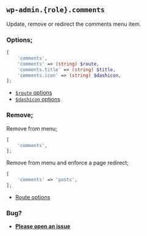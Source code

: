 ## `wp-admin.{role}.comments`

Update, remove or redirect the comments menu item.

### Options;

```php
[
    'comments',
    'comments' => (string) $route,
    'comments.title' => (string) $title,
    'comments.icon' => (string) $dashicon,
];
```

* [`$route` options](../route-options.md)
* [`$dashicon` options](https://developer.wordpress.org/resource/dashicons/#editor-customchar)

### Remove;

Remove from menu;

```php
[
    'comments',
];
```

Remove from menu and enforce a page redirect;

```php
[
    'comments' => 'posts',
];
```

* [Route options](../route-options.md)

### Bug?

* **[Please open an issue](https://github.com/soberwp/intervention/issues/new?title=[wp-admin.comments]&labels=bug&assignees=darrenjacoby)**
